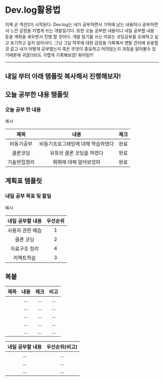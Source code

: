 # Dev.log활용법

이제 곧 섹션3가 시작된다. Dev.log는 내가 공부하면서 기억에 남는 내용이나 공부하면서 느낀 감정을 가볍게 쓰는 개발일기다. 또한 오늘 공부한 내용이나 내일 공부할 내용 등을 계획을 세우면서 진행 할 것이다. 개발 일기를 쓰는 이유는 코딩공부를 오래하고 싶고 포기하고 싶지 않아서다. 그냥 그날 하루에 대한 감정을 기록해서 멘탈 관리에 유용할것 같고 내가 어떻게 공부했는지 혹은 무엇이 중요하고 어려웠는지 과정을 알아볼수 있기때문에 귀찮더라도 가볍게 기록해보장! 화이팅!!!

---
## 내일 부터 아래 탬플릿 복사해서 진행해보자!

## 오늘 공부한 내용 탬플릿
### 오늘 공부 한 내용
예시

|제목|내용|체크|
|:------:|:------:|:------:|
|비동기공부|비동기프로그래밍에 대해 학습하였다|완료|
|클론코딩|유튜브 클론 코딩을 하였다|완료|
|기술면접정리|뭐뭐에 대해 알아보았따|완료|

## 계획표 탬플릿
### 내일 공부 목표 및 할일
예시

내일 공부할 내용        |  우선순위
:------------------:|:------------------:
  사용자 권한 예습      |1
  클론 코딩           |2
  자료구조 정리        |4
  리엑트학습           |3


## 복붙

  |제목|내용|체크|비고|
|:------:|:------:|:------:|:------:|
||...|...|...|
||...|...|...|
||...|...|...|
||...|...|...|
||...|...|...|



내일 공부할 내용        |  우선순위(비고)
:------------------:|:------------------:
...|...
...|...
...|...